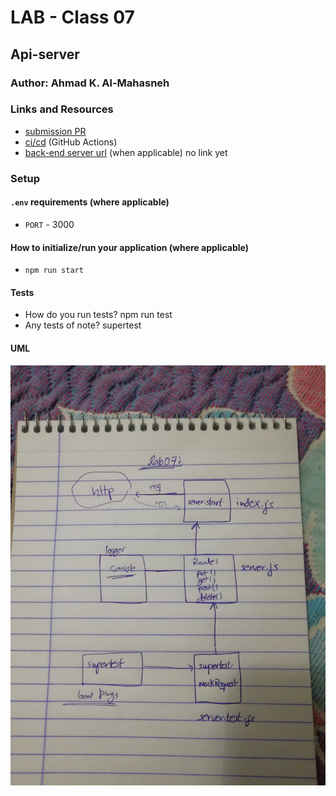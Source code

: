 # LAB - Class 07

## Api-server

### Author: Ahmad K. Al-Mahasneh

### Links and Resources

- [submission PR](http://xyz.com)
- [ci/cd](http://xyz.com) (GitHub Actions)
- [back-end server url](http://xyz.com) (when applicable) no link yet

### Setup

#### `.env` requirements (where applicable)
- `PORT` - 3000

#### How to initialize/run your application (where applicable)

- `npm run start`

#### Tests

- How do you run tests?
  npm run test
- Any tests of note?
  supertest

#### UML

![api-server](assets/api-server.jpg)